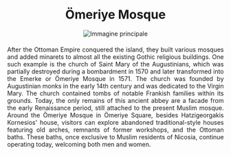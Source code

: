 <!-- Use the following commented lines to include monument coordinates and attributes (leave empty lines if the monument has no additional info)
35.172222 33.366111
Religious monument, Ottoman Mosque, Old town, Church
Accessible
An old church transformed in a mosque
 -->

<h1 align="center">Ömeriye Mosque</h1>

<center>
  <img src="https://upload.wikimedia.org/wikipedia/commons/thumb/5/55/Nicosia_01-2017_img13_Omeriye_Mosque.jpg/576px-Nicosia_01-2017_img13_Omeriye_Mosque.jpg" alt="Immagine principale">
</center>


<p align="justify" style="margin-top:20px;margin-bottom:20px;">
After the Ottoman Empire conquered the island, they built various mosques and added minarets to almost all the existing Gothic religious buildings. One such example is the church of Saint Mary of the Augustinians, which was partially destroyed during a bombardment in 1570 and later transformed into the Emerke or Ömeriye Mosque in 1571. The church was founded by Augustinian monks in the early 14th century and was dedicated to the Virgin Mary. The church contained tombs of notable Frankish families within its grounds. Today, the only remains of this ancient abbey are a facade from the early Renaissance period, still attached to the present Muslim mosque.
Around the Ömeriye Mosque in Ömeriye Square, besides Hatzigeorgakis Kornesios' house, visitors can explore abandoned traditional-style houses featuring old arches, remnants of former workshops, and the Ottoman baths. These baths, once exclusive to Muslim residents of Nicosia, continue operating today, welcoming both men and women.
</p>
